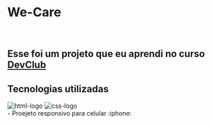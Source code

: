 <h1>We-Care</h1>
<br>
<h2>Esse foi um projeto   que eu aprendi no curso <a href="https://rodolfomori.com.br/devclub/">DevClub</a></h2>
<h2>Tecnologias utilizadas</h2>
<img src="https://img.shields.io/badge/HTML5-E34F26?style=for-the-badge&logo=html5&logoColor=white" alt="html-logo"/> 
<img src="https://img.shields.io/badge/CSS3-1572B6?style=for-the-badge&logo=css3&logoColor=white" alt="css-logo"/>
<br>
- Proejeto responsivo para celular  :iphone:
